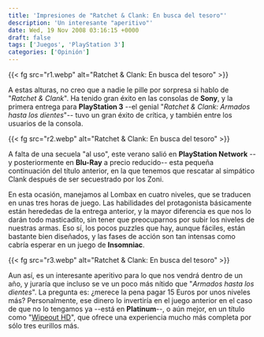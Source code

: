 ```yaml
---
title: 'Impresiones de "Ratchet & Clank: En busca del tesoro"'
description: 'Un interesante "aperitivo"'
date: Wed, 19 Nov 2008 03:16:15 +0000
draft: false
tags: ['Juegos', 'PlayStation 3']
categories: ['Opinión']
---
```


{{< fg src="r1.webp" alt="Ratchet & Clank: En busca del tesoro" >}}

A estas alturas, no creo que a nadie le pille por sorpresa si hablo de "_Ratchet & Clank_". Ha tenido gran éxito en las consolas de **Sony**, y la primera entrega para **PlayStation 3** --el genial "_Ratchet & Clank: Armados hasta los dientes_"-- tuvo un gran éxito de crítica, y también entre los usuarios de la consola.

{{< fg src="r2.webp" alt="Ratchet & Clank: En busca del tesoro" >}}

A falta de una secuela "al uso", este verano salió en **PlayStation Network** --y posteriormente en **Blu-Ray** a precio reducido-- esta pequeña continuación del título anterior, en la que tenemos que rescatar al simpático Clank después de ser secuestrado por los Zoni.

En esta ocasión, manejamos al Lombax en cuatro niveles, que se traducen en unas tres horas de juego. Las habilidades del protagonista básicamente están herededas de la entrega anterior, y la mayor diferencia es que nos lo darán todo masticadito, sin tener que preocuparnos por subir los niveles de nuestras armas. Eso sí, los pocos puzzles que hay, aunque fáciles, están bastante bien diseñados, y las fases de acción son tan intensas como cabría esperar en un juego de **Insomniac**.

{{< fg src="r3.webp" alt="Ratchet & Clank: En busca del tesoro" >}}

Aun así, es un interesante aperitivo para lo que nos vendrá dentro de un año, y juraría que incluso se ve un poco más nítido que "_Armados hasta los dientes_". La pregunta es: ¿merece la pena pagar 15 Euros por unos niveles más? Personalmente, ese dinero lo invertiría en el juego anterior en el caso de que no lo tengamos ya --está en **Platinum**--, o aún mejor, en un título como "[Wipeout HD](/wipeout-hd-regreso-al-futuro/)", que ofrece una experiencia mucho más completa por sólo tres eurillos más.